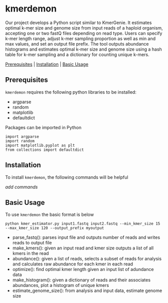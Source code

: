 # kmerdemon

Our project develops a Python script similar to KmerGenie. It estimates optimal k-mer size and genome size from input reads of a haploid organism, accepting one or two fastQ files depending on read type. Users can specify k-mer length range, adjust k-mer sampling proportion as well as min and max values, and set an output file prefix. The tool outputs abundance histograms and estimates optimal k-mer size and genome size using a hash table for k-mer sampling and a dictionary for counting unique k-mers.

[Prerequisites](#prerequisites) | [Installation](#install) | [Basic Usage](#usage) 

<a name="prerequisites"></a>
## Prerequisites
`kmerdemon` requires the following python libraries to be installed:
- argparse
- random
- matplotlib
- defaultdict

Packages can be imported in Python
```
import argparse
import random
import matplotlib.pyplot as plt
from collections import defaultdict
```

<a name="install"></a>
## Installation
To install `kmerdemon`, the following commands will be helpful

*add commands*

<a name="usage"></a>
## Basic Usage

To use `kmerdemon` the basic format is below
```
python kmer_estimator.py input1.fastq input2.fastq --min_kmer_size 15 --max_kmer_size 120 --output_prefix myoutput
```



- parse_fastq(): parses input file and outputs number of reads and writes reads to output file
- make_kmers(): given an input read and kmer size outputs a list of all kmers in the read
- abundance(): given a list of reads, selects a subset of reads for analysis and calculates raw abundance for each kmer in each read
- optimize(): find optimal kmer length given an input list of adundance data
- make_histogram(): given a dictionary of reads and their associates abundances, plot a histogram of unique kmers
- estimate_genome_size(): from analysis and input data, estimate genome size

